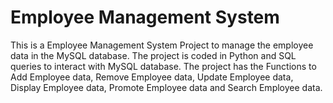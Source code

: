 # Employee Management System
This is a Employee Management System Project to manage the employee data in the MySQL database. The project is coded in Python and SQL queries to interact with MySQL database.
The project has the Functions to Add Employee data, Remove Employee data, Update Employee data, Display Employee data, Promote Employee data and Search Employee data.
